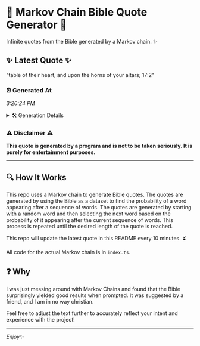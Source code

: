 # 📖 Markov Chain Bible Quote Generator 📖

Infinite quotes from the Bible generated by a Markov chain. ✨

## ✨ Latest Quote ✨
"table of their heart, and upon the horns of your altars; 17:2"

### ⏰ Generated At
*3:20:24 PM*

<details>
    <summary>🛠️ Generation Details</summary>
    <p>
        <strong>🌱 Seed:</strong> table<br>
        <strong>🔄 Iterations:</strong> 11<br>
        <strong>📜 Context History:</strong><br>[ table ]: of<br>[ table, of ]: their<br>[ table, of, their ]: heart,<br>[ table, of, their, heart, ]: and<br>[ table, of, their, heart,, and ]: upon<br>[ table, of, their, heart,, and, upon ]: the<br>[ of, their, heart,, and, upon, the ]: horns<br>[ their, heart,, and, upon, the, horns ]: of<br>[ heart,, and, upon, the, horns, of ]: your<br>[ and, upon, the, horns, of, your ]: altars;<br>[ upon, the, horns, of, your, altars; ]: 17:2<br>
    </p>
</details>

### ⚠️ Disclaimer ⚠️
**This quote is generated by a program and is not to be taken seriously. It is purely for entertainment purposes.**

---

## 🔍 How It Works

This repo uses a Markov chain to generate Bible quotes. The quotes are generated by using the Bible as a dataset to find the probability of a word appearing after a sequence of words. The quotes are generated by starting with a random word and then selecting the next word based on the probability of it appearing after the current sequence of words. This process is repeated until the desired length of the quote is reached.

This repo will update the latest quote in this README every 10 minutes. ⏳

All code for the actual Markov chain is in `index.ts`.

## ❓ Why

I was just messing around with Markov Chains and found that the Bible surprisingly yielded good results when prompted. 
It was suggested by a friend, and I am in no way christian.

Feel free to adjust the text further to accurately reflect your intent and experience with the project!

---

*Enjoy*✨
